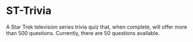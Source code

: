 # ST-Trivia
A Star Trek television series trivia quiz that, when complete, will offer more than
500 questions. Currently, there are 50 questions available.
